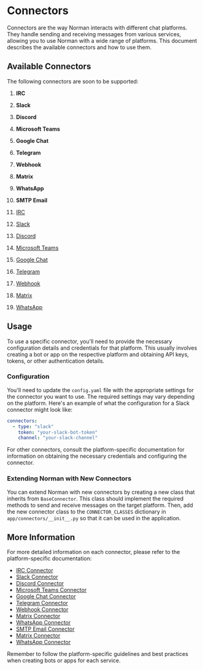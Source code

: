 # Connectors

Connectors are the way Norman interacts with different chat platforms. They handle sending and receiving messages from various services, allowing you to use Norman with a wide range of platforms. This document describes the available connectors and how to use them.

## Available Connectors

The following connectors are soon to be supported:


1. **IRC**
2. **Slack**
3. **Discord**
4. **Microsoft Teams**
5. **Google Chat**
6. **Telegram**
7. **Webhook**
8. **Matrix**
9. **WhatsApp**
10. **SMTP Email**

1. [IRC](./connectors/irc.md)
2. [Slack](./connectors/slack.md)
3. [Discord](./connectors/discord.md)
4. [Microsoft Teams](./connectors/teams.md)
5. [Google Chat](./connectors/googlechat.md)
6. [Telegram](./connectors/telegram.md)
7. [Webhook](./connectors/webhook.md)
8. [Matrix](./connectors/matrix.md)
9. [WhatsApp](./connectors/whatsapp.md)


## Usage

To use a specific connector, you'll need to provide the necessary configuration details and credentials for that platform. This usually involves creating a bot or app on the respective platform and obtaining API keys, tokens, or other authentication details.

### Configuration

You'll need to update the `config.yaml` file with the appropriate settings for the connector you want to use. The required settings may vary depending on the platform. Here's an example of what the configuration for a Slack connector might look like:

```yaml
connectors:
  - type: "slack"
    token: "your-slack-bot-token"
    channel: "your-slack-channel"
```

For other connectors, consult the platform-specific documentation for information on obtaining the necessary credentials and configuring the connector.

### Extending Norman with New Connectors

You can extend Norman with new connectors by creating a new class that inherits from `BaseConnector`. This class should implement the required methods to send and receive messages on the target platform. Then, add the new connector class to the `CONNECTOR_CLASSES` dictionary in `app/connectors/__init__.py` so that it can be used in the application.

## More Information

For more detailed information on each connector, please refer to the platform-specific documentation:

- [IRC Connector](./connectors/irc.md)
- [Slack Connector](./connectors/slack.md)
- [Discord Connector](./connectors/discord.md)
- [Microsoft Teams Connector](./connectors/teams.md)
- [Google Chat Connector](./connectors/googlechat.md)
- [Telegram Connector](./connectors/telegram.md)
- [Webhook Connector](./connectors/webhook.md)
- [Matrix Connector](#)
- [WhatsApp Connector](#)
- [SMTP Email Connector](./connectors/email.md)
- [Matrix Connector](./connectors/matrix.md)
- [WhatsApp Connector](./connectors/whatsapp.md)

Remember to follow the platform-specific guidelines and best practices when creating bots or apps for each service.
